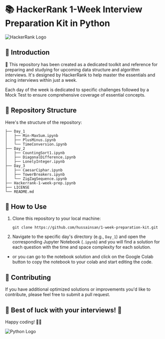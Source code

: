 # 📚 HackerRank 1-Week Interview Preparation Kit in Python

![HackerRank Logo](https://www.hackerrank.com/wp-content/uploads/2018/08/hackerrank_logo.png)

## 📖 Introduction

📘 This repository has been created as a dedicated toolkit and reference for preparing and studying for upcoming data structure and algorithm interviews. It's designed by HackerRank to help master the essentials and acing interviews within just a week.

Each day of the week is dedicated to specific challenges followed by a Mock Test to ensure comprehensive coverage of essential concepts.

## 📂 Repository Structure

Here's the structure of the repository:

```
├── Day_1
│   ├── Min-MaxSum.ipynb
│   ├── PlusMinus.ipynb
│   └── TimeConversion.ipynb
├── Day_2
│   ├── CountingSort1.ipynb
│   ├── DiagonalDifference.ipynb
│   ├── LonelyInteger.ipynb
├── Day_3
│   ├── CaesarCiphar.ipynb
│   ├── TowerBreakers.ipynb
│   └── ZigZagSequence.ipynb
├── Hackerrank-1-week-prep.ipynb
├── LICENSE
└── README.md
```



## 🚀 How to Use

1. Clone this repository to your local machine:
   ```
   git clone https://github.com/hussainsan/1-week-preparation-kit.git
   ```

2. Navigate to the specific day's directory (e.g., `Day_1`) and open the corresponding Jupyter Notebook (`.ipynb`) and you will find a solution for each question with the time and space complexity for each solution.

- or you can go to the notebook solution and click on the Google Colab button to copy the notebook to your colab and start editing the code.
## 🤝 Contributing

If you have additional optimized solutions or improvements you'd like to contribute, please feel free to submit a pull request.

## 🚀 **Best of luck with your interviews!** 🚀
Happy coding! 🎉🐍

![Python Logo](https://www.python.org/static/community_logos/python-logo-generic.svg)